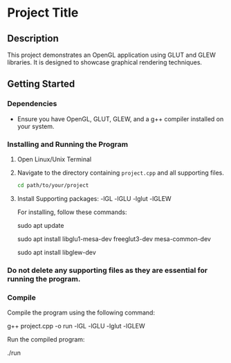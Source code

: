 # Project Title

## Description
This project demonstrates an OpenGL application using GLUT and GLEW libraries. It is designed to showcase graphical rendering techniques.

## Getting Started

### Dependencies
- Ensure you have OpenGL, GLUT, GLEW, and a g++ compiler installed on your system.

### Installing and Running the Program
1. Open Linux/Unix Terminal
   
2. Navigate to the directory containing `project.cpp` and all supporting files.
   ```bash
   cd path/to/your/project
   
3. Install Supporting packages: -lGL -lGLU -lglut -lGLEW

   For installing, follow these commands:

   sudo apt update

   sudo apt install libglu1-mesa-dev freeglut3-dev mesa-common-dev

   sudo apt install libglew-dev


### Do not delete any supporting files as they are essential for running the program.

### Compile
Compile the program using the following command:

g++ project.cpp -o run -lGL -lGLU -lglut -lGLEW


Run the compiled program:

./run
